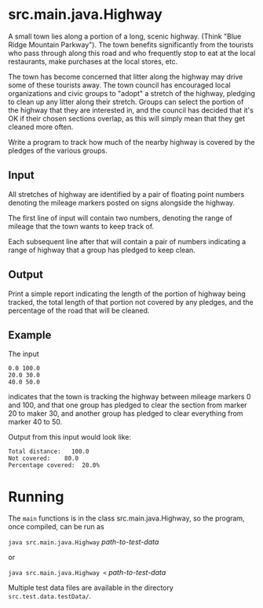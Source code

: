 # src.main.java.Highway

A small town lies along a portion of a long, scenic highway. (Think "Blue Ridge Mountain Parkway"). The town benefits significantly from the tourists who pass through along this road and who frequently stop to eat at the local restaurants, make purchases at the local stores, etc.

The town has become concerned that litter along the highway may drive some of these tourists away. The town council has encouraged local organizations and civic groups to "adopt" a stretch of the highway, pledging to clean up any litter along their stretch. Groups can select the portion of the highway that they are interested in, and the council has decided that it's OK if their chosen sections overlap, as this will simply mean that they get cleaned more often.

Write a program to track how much of the nearby highway is covered by the pledges of the various groups. 

## Input

All stretches of highway are identified by a pair of floating point numbers denoting the mileage markers posted on signs alongside the highway.

The first line of input will contain two numbers, denoting the range of mileage that the town wants to keep track of.

Each subsequent line after that will contain a pair of numbers indicating a range of highway that a group has pledged to keep clean.

## Output

Print a simple report indicating the length of the portion of highway being tracked, the total length of that portion not covered by any pledges, and the percentage of the road that will be cleaned.

## Example

The input

    0.0 100.0
    20.0 30.0
    40.0 50.0

indicates that the town is tracking the highway between mileage markers 0 and 100, and that one group has pledged to clear the section from marker 20 to maker 30, and another group has pledged to clear everything from marker 40 to 50.

Output from this input would look like:

    Total distance:   100.0
    Not covered:    80.0
    Percentage covered:  20.0%

# Running

The `main` functions is in the class src.main.java.Highway, so the program, once
compiled, can be run as

`java src.main.java.Highway` _path-to-test-data_

or

`java src.main.java.Highway <` _path-to-test-data_

Multiple test data files are available in the directory `src.test.data.testData/`.
